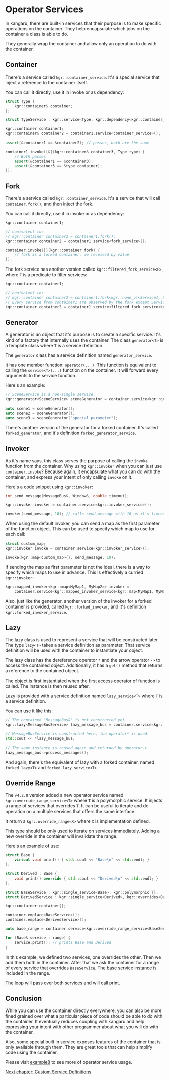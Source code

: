 Operator Services
=================

In kangaru, there are built-in services that their purpose is to make specific operations on the container.
They help encapsulate which jobs on the container a class is able to do.

They generally wrap the container and allow only an operation to do with the container.

## Container

There's a service called `kgr::container_service`. It's a special service that inject a reference to the container itself.

You can call it directly, use it in invoke or as dependency:

```c++
struct Type {
    kgr::container& container;
};

struct TypeService : kgr::service<Type, kgr::dependency<kgr::container_service>> {};

kgr::container container1;
kgr::container& container2 = container1.service<container_service>();

assert(&container1 == &container2); // passes, both are the same

container1.invoke([&](kgr::container& container3, Type type) {
    // Both passes
    assert(&container1 == &container3);
    assert(&container3 == &type.container);
});
```

## Fork

There's a service called `kgr::container_service`. It's a service that will call `container.fork()`, and then inject the fork.

You can call it directly, use it in invoke or as dependency:

```c++
kgr::container container1;

// equivalent to:
// kgr::container container2 = container1.fork();
kgr::container container2 = container1.service<fork_service>();

container.invoke([](kgr::container fork) {
    // fork is a forked container, we received by value.
});
```

The fork service has another version called `kgr::filtered_fork_service<F>`, where `F` is a predicate to filter services:

```c++
kgr::container container1;

// equivalent to:
// kgr::container container2 = container1.fork<kgr::none_of<Service1, Service2>>();
// Every service from container1 are observed by the fork except Service1 and Service2
kgr::container container2 = container1.service<filtered_fork_service<kgr::none_of<Service1, Service2>>>();
```

## Generator

A generator is an object that it's purpose is to create a specific service. It's kind of a factory that internally uses the container.
The class `generator<T>` is a template class where `T` is a service definition.

The `generator` class has a service definition named `generator_service`.

It has one member function: `operator(...)`. This function is equivalent to calling the `service<T>(...)` function on the container.
It will forward every arguments to the service function.

Here's an example:
    
```c++
// SceneService is a non-single service.
kgr::generator<SceneService> sceneGenerator = container.service<kgr::generator_service<SceneService>>();

auto scene1 = sceneGenerator();
auto scene2 = sceneGenerator();
auto scene3 = sceneGenerator("special parameter");
```

There's another version of the generator for a forked container. It's called `forked_generator`, and it's definition `forked_generator_service`.

## Invoker

As it's name says, this class serves the purpose of calling the `invoke` function from the container.
Why using `kgr::invoker` when you can just use `container.invoke`?
Because again, it encapsulate what you can do with the container, and express your intent of only calling `invoke` on it.

Here's a code snippet using `kgr::invoker`:

```c++
int send_message(MessageBus&, Window&, double timeout);

kgr::invoker invoker = container.service<kgr::invoker_service>();

invoker(send_message, 10); // calls send_message with 10 as it's timeout
```

When using the default invoker, you can send a map as the first parameter of the function object. This can be used to specify which map to use for each call:

```c++
struct custom_map;
kgr::invoker invoke = container.service<kgr::invoker_service>();

invoke(kgr::map<custom_map>{}, send_message, 10);
```

If sending the map as first parameter is not the ideal, there is a way to specify which maps to use in advance. This is effectively a curried `kgr::invoker`:

```c++
kgr::mapped_invoker<kgr::map<MyMap1, MyMap2>> invoker =
    container.service<kgr::mapped_invoker_service<kgr::map<MyMap1, MyMap2>>>();
```

Also, just like the generator, another version of the invoker for a forked container is provided, called `kgr::forked_invoker`, and it's definition `kgr::forked_invoker_service`.
    
## Lazy

The lazy class is used to represent a service that will be constructed later. The type `lazy<T>` takes a service definition as parameter.
That service definition will be used with the container to instantiate your object.

The lazy class has the dereference operator `*` and the arrow operator `->` to access the contained object.
Additionally, it has a `get()` method that returns a reference to the contained object.

The object is first instantiated when the first access operator of function is called. The instance is then reused after.

Lazy is provided with a service definition named `lazy_service<T>` where `T` is a service definition.

You can use it like this:

```c++
// The contained 'MessageBus&' is not constructed yet.
kgr::lazy<MessageBusService> lazy_message_bus = container.service<kgr::lazy_service<MessageBusService>>();

// MessageBusService is constructed here, the operator* is used.
std::cout << *lazy_message_bus;

// The same instance is reused again and returned by operator->
lazy_message_bus->process_messages();
```

And again, there's the equivalent of lazy with a forked container, named `forked_lazy<T>` and `forked_lazy_service<T>`

## Override Range

The `v4.2.0` version added a new operator service named `kgr::override_range_service<T>` where `T` is a polymorphic service.
It injects a range of services that overrides `T`. It can be useful to iterate and do operation on a multiple services that offers the same interface.

It return a `kgr::override_range<X>` where `X` is implementation defined. 

This type should be only used to iterate on services immediately. Adding a new override in the container will invalidate the range.

Here's an example of use:

```c++
struct Base {
    virtual void print() { std::cout << "Base\n" << std::endl; }
};

struct Derived : Base {
    void print() override { std::cout << "Derived\n" << std::endl; }
};

struct BaseService : kgr::single_service<Base>, kgr::polymorphic {};
struct DerivedService : kgr::single_service<Derived>, kgr::overrides<BaseService> {};

kgr::container container{};

container.emplace<BaseService>();
container.emplace<DerivedService>();

auto base_range = container.service<kgr::override_range_service<BaseService>>();

for (Base& service : range) {
    service.print(); // prints Base and Derived
}
```

In this example, we defined two services, one overrides the other. Then we add them both in the container.
After that we ask the container for a range of every service that overrides `BaseService`. The base service instance is included in the range.

The loop will pass over both services and will call print.

## Conclusion

While you can use the container directly everywhere, you can also be more fined grained over what a particular piece of code should be able to do with the container. It eventually reduces coupling with kangaru and help expressing your intent with other programmer about what you will do with the container.

Also, some special built in service exposes features of the container that is only available through them. They are great tools that can help simplify code using the container.

Please visit [example8](../examples/example8/example8.cpp) to see more of operator service usage.

[Next chapter: Custom Service Definitions](section09_definitions.md)
